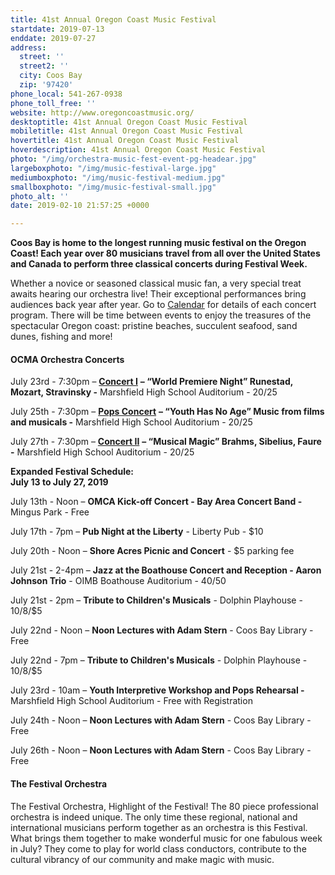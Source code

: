 ```yaml
---
title: 41st Annual Oregon Coast Music Festival
startdate: 2019-07-13
enddate: 2019-07-27
address:
  street: ''
  street2: ''
  city: Coos Bay
  zip: '97420'
phone_local: 541-267-0938
phone_toll_free: ''
website: http://www.oregoncoastmusic.org/
desktoptitle: 41st Annual Oregon Coast Music Festival
mobiletitle: 41st Annual Oregon Coast Music Festival
hovertitle: 41st Annual Oregon Coast Music Festival
hoverdescription: 41st Annual Oregon Coast Music Festival
photo: "/img/orchestra-music-fest-event-pg-headear.jpg"
largeboxphoto: "/img/music-festival-large.jpg"
mediumboxphoto: "/img/music-festival-medium.jpg"
smallboxphoto: "/img/music-festival-small.jpg"
photo_alt: ''
date: 2019-02-10 21:57:25 +0000

---
```

**Coos Bay is home to the longest running music festival on the Oregon Coast! Each year over 80 musicians travel from all over the United States and Canada to perform three classical concerts during Festival Week.**

Whether a novice or seasoned classical music fan, a very special treat awaits hearing our orchestra live! Their exceptional performances bring audiences back year after year. Go to [Calendar](http://www.oregoncoastmusic.org/calendar-events/) for details of each concert program. There will be time between events to enjoy the treasures of the spectacular Oregon coast: pristine beaches, succulent seafood, sand dunes, fishing and more!

#### **OCMA Orchestra Concerts**

July 23rd - 7:30pm – [**Concert I**](http://www.oregoncoastmusic.org/concert-i/) **– “World Premiere Night” Runestad, Mozart, Stravinsky -** Marshfield High School Auditorium - $20/$25

July 25th - 7:30pm – [**Pops Concert**](http://www.oregoncoastmusic.org/pops-concert/) **– “Youth Has No Age” Music from films and musicals -** Marshfield High School Auditorium - $20/$25

July 27th - 7:30pm – [**Concert II**](http://www.oregoncoastmusic.org/concert-ii/) **– “Musical Magic” Brahms, Sibelius, Faure -** Marshfield High School Auditorium - $20/$25

**Expanded Festival Schedule:**  
**July 13 to July 27, 2019**

July 13th - Noon – **OMCA Kick-off Concert - Bay Area Concert Band -** Mingus Park - Free

July 17th - 7pm – **Pub Night at the Liberty** - Liberty Pub - $10

July 20th - Noon – **Shore Acres Picnic and Concert** - $5 parking fee

July 21st - 2-4pm – **Jazz at the Boathouse Concert and Reception - Aaron Johnson Trio** - OIMB Boathouse Auditorium - $40/$50

July 21st - 2pm – **Tribute to Children's Musicals** - Dolphin Playhouse - $10/$8/$5

July 22nd - Noon – **Noon Lectures with Adam Stern** - Coos Bay Library - Free

July 22nd - 7pm – **Tribute to Children's Musicals** - Dolphin Playhouse - $10/$8/$5

July 23rd - 10am – **Youth Interpretive Workshop and Pops Rehearsal -** Marshfield High School Auditorium - Free with Registration

July 24th - Noon – **Noon Lectures with Adam Stern** - Coos Bay Library - Free

July 26th - Noon – **Noon Lectures with Adam Stern** - Coos Bay Library - Free

#### The Festival Orchestra

The Festival Orchestra, Highlight of the Festival! The 80 piece professional orchestra is indeed unique. The only time these regional, national and international musicians perform together as an orchestra is this Festival. What brings them together to make wonderful music for one fabulous week in July? They come to play for world class conductors, contribute to the cultural vibrancy of our community and make magic with music.
